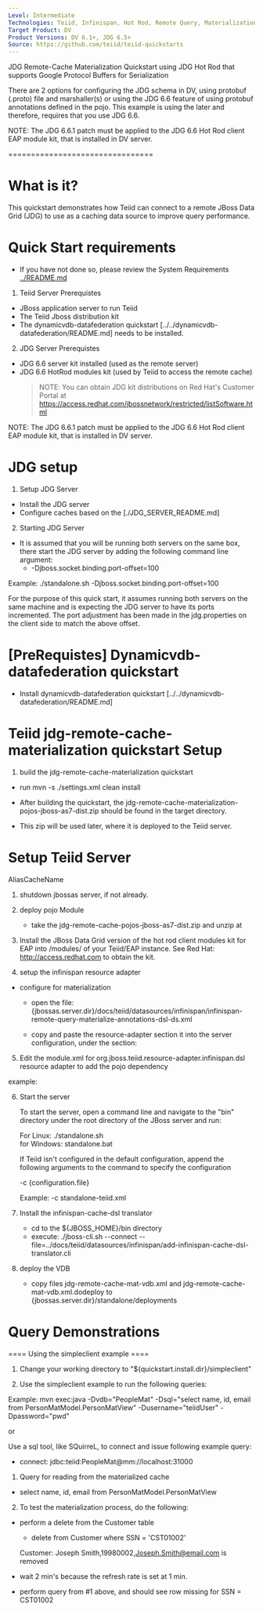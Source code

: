 ```yaml
---
Level: Intermediate
Technologies: Teiid, Infinispan, Hot Rod, Remote Query, Materialization
Target Product: DV
Product Versions: DV 6.1+, JDG 6.5+
Source: https://github.com/teiid/teiid-quickstarts
---
```


JDG Remote-Cache Materialization Quickstart using JDG Hot Rod that supports Google Protocol Buffers for Serialization

There are 2 options for configuring the JDG schema in DV, using protobuf (.proto) file and marshaller(s) or using the JDG 6.6 
feature of using protobuf annotations defined in the pojo.   This example is using the later and therefore, requires
that you use JDG 6.6.

NOTE:  The JDG 6.6.1 patch must be applied to the JDG 6.6 Hot Rod client EAP module kit, that is installed in DV server.

================================

# What is it?

This quickstart demonstrates how Teiid can connect to a remote JBoss Data Grid (JDG) to use as a caching data source to improve query performance. 


# Quick Start requirements

-  If you have not done so, please review the System Requirements [../README.md](../README.md) 


1.  Teiid Server Prerequistes

* JBoss application server to run Teiid
* The Teiid Jboss distribution kit
* The dynamicvdb-datafederation quickstart [../../dynamicvdb-datafederation/README.md] needs to be installed.

2.  JDG Server Prerequistes

* JDG 6.6 server kit installed (used as the remote server)
* JDG 6.6 HotRod modules kit (used by Teiid to access the remote cache)
	> NOTE: You can obtain JDG kit distributions on Red Hat's Customer Portal at https://access.redhat.com/jbossnetwork/restricted/listSoftware.html

NOTE:  The JDG 6.6.1 patch must be applied to the JDG 6.6 Hot Rod client EAP module kit, that is installed in DV server.


# JDG setup

1.  Setup JDG Server
	
-  Install the JDG server
-  Configure caches based on the [./JDG_SERVER_README.md]


2.  Starting JDG Server

-  It is assumed that you will be running both servers on the same box, there start the JDG server by adding the following command line argument:
	*  -Djboss.socket.binding.port-offset=100

Example:   ./standalone.sh -Djboss.socket.binding.port-offset=100

For the purpose of this quick start, it assumes running both servers on the same machine and is expecting the JDG server to have its ports incremented.  The
port adjustment has been made in the jdg.properties on the client side to match the above offset.

#  [PreRequistes] Dynamicvdb-datafederation quickstart

*  Install dynamicvdb-datafederation quickstart [../../dynamicvdb-datafederation/README.md]


# Teiid jdg-remote-cache-materialization quickstart Setup

1.  build the jdg-remote-cache-materialization quickstart

-  run  mvn -s ./settings.xml clean install

-  After building the quickstart, the jdg-remote-cache-materialization-pojos-jboss-as7-dist.zip should be found in the target directory.
-  This zip will be used later, where it is deployed to the Teiid server.


# Setup Teiid Server
AliasCacheName
1. shutdown jbossas server, if not already.

2. deploy pojo Module  
	-	take the jdg-remote-cache-pojos-jboss-as7-dist.zip and unzip at <jbossas-dir>

3. Install the JBoss Data Grid version of the hot rod client modules kit for EAP into <jbossas-dir>/modules/ of your Teiid/EAP instance.
   See Red Hat:   http://access.redhat.com  to obtain the kit.


4. setup the infinispan resource adapter 
           
*  configure for materialization
	-	open the file: {jbossas.server.dir}/docs/teiid/datasources/infinispan/infinispan-remote-query-materialize-annotations-dsl-ds.xml
	-	copy and paste the resource-adapter section it into the server configuration, under the section:

        <subsystem xmlns="urn:jboss:domain:resource-adapters:1.1">
            <resource-adapters>

5.  Edit the module.xml for org.jboss.teiid.resource-adapter.infinispan.dsl resource adapter to add the pojo dependency

example:  <module name="com.client.quickstart.addressbook.pojos"  optional="true"  export="true" />

6. Start the server

	To start the server, open a command line and navigate to the "bin" directory under the root directory of the JBoss server and run:
	
	For Linux:   ./standalone.sh	
	for Windows: standalone.bat

	If Teiid isn't configured in the default configuration, append the following arguments to the command to specify the configuration
		
	-c {configuration.file} 
	
	Example: -c standalone-teiid.xml 


7. Install the infinispan-cache-dsl translator

	-	cd to the ${JBOSS_HOME}/bin directory
	-	execute:  ./jboss-cli.sh --connect --file=../docs/teiid/datasources/infinispan/add-infinispan-cache-dsl-translator.cli 
	
	
8. deploy the VDB

	- copy files jdg-remote-cache-mat-vdb.xml and jdg-remote-cache-mat-vdb.xml.dodeploy to {jbossas.server.dir}/standalone/deployments	


# Query Demonstrations

==== Using the simpleclient example ====

1) Change your working directory to "${quickstart.install.dir}/simpleclient"

2) Use the simpleclient example to run the following queries:

Example:   mvn exec:java -Dvdb="PeopleMat" -Dsql="select name, id, email from PersonMatModel.PersonMatView"  -Dusername="teiidUser" -Dpassword="pwd"


or 


Use a sql tool, like SQuirreL, to connect and issue following example query:

-  connect:  jdbc:teiid:PeopleMat@mm://localhost:31000

1.  Query for reading from the materialized cache

*  select name, id, email from PersonMatModel.PersonMatView


2.  To test the materialization process, do the following:

*  perform a delete from the Customer table 
	-	delete from Customer where SSN = 'CST01002'
	
	Customer:  Joseph Smith,19980002,Joseph.Smith@email.com  is removed

*  wait 2 min's because the refresh rate is set at 1 min.
*  perform query from #1 above, and should see row missing for SSN = CST01002

